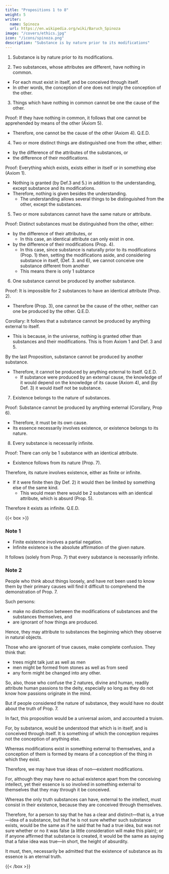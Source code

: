 ```yaml
---
title: "Propositions 1 to 8"
weight: 5
writer:
  name: Spinoza
  url: https://en.wikipedia.org/wiki/Baruch_Spinoza
image: "/covers/ethics.jpg"
icon: "/icons/spinoza.png"
description: "Substance is by nature prior to its modifications"
---
```



1. Substance is by nature prior to its modifications.


2. Two substances, whose attributes are different, have nothing in common.
- For each must exist in itself, and be conceived through itself.
- In other words, the conception of one does not imply the conception of the other.


3. Things which have nothing in common cannot be one the cause of the other.
    
Proof: If they have nothing in common, it follows that one cannot be apprehended by means of the other (Axiom 5).
- Therefore, one cannot be the cause of the other (Axiom 4). Q.E.D.


4. Two or more distinct things are distinguished one from the other, either: 
- by the difference of the attributes of the substances, or 
- the difference of their modifications. 
    
Proof: Everything which exists, exists either in itself or in something else (Axiom 1).
- Nothing is granted (by Def.3 and 5.) in addition to the understanding, except substance and its modifications.
- Therefore, nothing is given besides the understanding.
  - The understanding allows several things to be distinguished from the other, except the substances.
<!-- , or, in other words (see Axiom 4), their attributes and modifications. Q.E.D. -->


5. Two or more substances cannot have the same nature or attribute. 

Proof: Distinct substances must be distinguished from the other, either:
- by the difference of their attributes, or 
  - In this case, an identical attribute can only exist in one.
- by the difference of their modifications (Prop. 4).
  - In this case, since substance is naturally prior to its modifications (Prop. 1) then, setting the modifications aside, and considering substance in itself, (Def. 3. and 6), we cannot conceive one substance different from another
  - This means there is only 1 subtance
<!-- ,—that is (by Prop. 4), there cannot be granted several substances, but one substance only. Q.E.D. -->
 


6. One substance cannot be produced by another substance. 

Proof: It is impossible for 2 substances to have an identical attribute (Prop. 2).
- Therefore (Prop. 3), one cannot be the cause of the other, neither can one be produced by the other. Q.E.D.

Corollary: It follows that a substance cannot be produced by anything external to itself.
- This is because, in the universe, nothing is granted other than substances and their modifications. This is from Axiom 1 and Def. 3 and 5.

By the last Proposition, substance cannot be produced by another substance.
- Therefore, it cannot be produced by anything external to itself. Q.E.D.
  - If substance were produced by an external cause, the knowledge of it would depend on the knowledge of its cause (Axiom 4), and (by Def. 3) it would itself not be substance.


7. Existence belongs to the nature of substances.

Proof: Substance cannot be produced by anything external (Corollary, Prop 6).
- Therefore, it must be its own cause.
- Its essence necessarily involves existence, or existence belongs to its nature.


8. Every substance is necessarily infinite. 

Proof:  There can only be 1 substance with an identical attribute.
- Existence follows from its nature (Prop. 7).

Therefore, its nature involves existence, either as finite or infinite.
- If it were finite then (by Def. 2) it would then be limited by something else of the same kind.
  - This would mean there would be 2 substances with an identical attribute, which is absurd (Prop. 5).
    
Therefore it exists as infinite. Q.E.D.
 

{{< box >}}
### Note 1

- Finite existence involves a partial negation. 
- Infinite existence is the absolute affirmation of the given nature. 

It follows (solely from Prop. 7) that every substance is necessarily infinite.

### Note 2

People who think about things loosely, and have not been used to know them by their primary causes will find it difficult to comprehend the demonstration of Prop. 7. 

Such persons:
- make no distinction between the modifications of substances and the substances themselves, and
- are ignorant of how things are produced. 

Hence, they may attribute to substances the beginning which they observe in natural objects. 

Those who are ignorant of true causes, make complete confusion. They think that:
- trees might talk just as well as men
- men might be formed from stones as well as from seed
- any form might be changed into any other. 

So, also, those who confuse the 2 natures, divine and human, readily attribute human passions to the deity, especially so long as they do not know how passions originate in the mind.

But if people considered the nature of substance, they would have no doubt about the truth of Prop. 7.

In fact, this proposition would be a universal axiom, and accounted a truism.

For, by substance, would be understood that which is in itself, and is conceived through itself. It is something of which the conception requires not the conception of anything else. 

Whereas modifications exist in something external to themselves, and a conception of them is formed by means of a conception of the thing in which they exist.

Therefore, we may have true ideas of non—existent modifications.

For, although they may have no actual existence apart from the conceiving intellect, yet their essence is so involved in something external to themselves that they may through it be conceived.

Whereas the only truth substances can have, external to the intellect, must consist in their existence, because they are conceived through themselves.

Therefore, for a person to say that he has a clear and distinct—that is, a true—idea of a substance, but that he is not sure whether such substance exists, would be the same as if he said that he had a true idea, but was not sure whether or no it was false (a little consideration will make this plain); or if anyone affirmed that substance is created, it would be the same as saying that a false idea was true—in short, the height of absurdity.

It must, then, necessarily be admitted that the existence of substance as its essence is an eternal truth.

<!-- We can hence conclude by another process of reasoning—that there is but one such substance.

I think that this may profitably be done at once; and, in order to proceed regularly with the demonstration, we must premise= 

The true definition of a thing neither involves nor expresses anything beyond the nature of the thing defined. From this it follows that

2. No definition implies or expresses a certain number of individuals, inasmuch as it expresses nothing beyond the nature of the thing defined.
For instance, the definition of a triangle expresses nothing beyond the actual nature of a triangle=  it does not imply any fixed number of triangles.

3. There is necessarily for each individual existent thing a cause why it should exist. 4. This cause of existence must either be contained in the nature and definition of the thing defined, or must be postulated apart from such definition.
It therefore follows that, if a given number of individual things exist in nature, there must be some cause for the existence of exactly that number, neither more nor less.

For example, if 20 men exist in the universe (for simplicity's sake, I will suppose them existing simultaneously, and to have had no predecessors), and we want to account for the existence of these 20 men, it will not be enough to show the cause of human existence in general.
We must also show why there are exactly 20 men, neither more nor less=  for a cause must be assigned for the existence of each individual.
Now this cause cannot be contained in the actual nature of man, for the true definition of man does not involve any consideration of the number 20.
Consequently, the cause for the existence of these 20 men, and, consequently, of each of them, must necessarily be sought externally to each individual.
Hence we may lay down the absolute rule, that everything which may consist of several individuals must have an external cause.
It has been shown already that existence appertains to the nature of substance, existence must necessarily be included in its definition.
and from its definition alone existence must be deducible.
But from its definition (as we have shown, notes 2, 3), we cannot infer the existence of several substances; therefore it follows that there is only one substance of the same nature. Q.E.D.-->
{{< /box >}}


